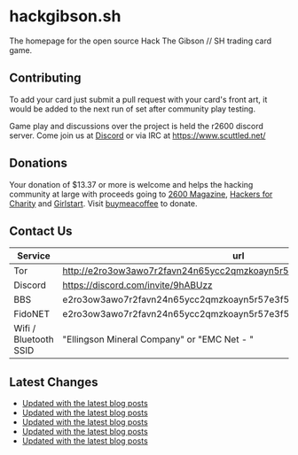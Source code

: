 # hackgibson.sh
The homepage for the open source Hack The Gibson // SH trading card game.


## Contributing

To add your card just submit a pull request with your card's front art, it would be added to the next run of set after community play testing.

Game play and discussions over the project is held the r2600 discord server. Come join us at [Discord](https://discord.com/invite/9hABUzz) or via IRC at https://www.scuttled.net/


## Donations

Your donation of $13.37 or more is welcome and helps the hacking community at large with proceeds going to [2600 Magazine](https://2600.com/), [Hackers for Charity](https://hackersforcharity.org) and [Girlstart](https://girlstart.org).  Visit [buymeacoffee](https://www.buymeacoffee.com/hackgibson.sh) to donate.


## Contact Us

Service | url
-|-
Tor | http://e2ro3ow3awo7r2favn24n65ycc2qmzkoayn5r57e3f56nvjwdcgg32ad.onion
Discord | https://discord.com/invite/9hABUzz
BBS | e2ro3ow3awo7r2favn24n65ycc2qmzkoayn5r57e3f56nvjwdcgg32ad.onion:23
FidoNET | e2ro3ow3awo7r2favn24n65ycc2qmzkoayn5r57e3f56nvjwdcgg32ad.onion:24554
Wifi / Bluetooth SSID | "Ellingson Mineral Company" or "EMC Net - <fidonet address>"

## Latest Changes
<!-- BLOG-POST-LIST:START -->
- [Updated with the latest blog posts](https://github.com/DFW2600/hackgibson.sh/commit/a839c55b6c08b55c70e7aec683a0aefd69913f8f)
- [Updated with the latest blog posts](https://github.com/DFW2600/hackgibson.sh/commit/5d71f088ea5f1a77b632fcbd508ca2889a121ea9)
- [Updated with the latest blog posts](https://github.com/DFW2600/hackgibson.sh/commit/3694d75422bc0e49e419a4be433af172eaf5e24b)
- [Updated with the latest blog posts](https://github.com/DFW2600/hackgibson.sh/commit/58702832da28afecf16b5068d9de1090d7244b78)
- [Updated with the latest blog posts](https://github.com/DFW2600/hackgibson.sh/commit/30e6a9b0979cad57fa6b59e8cfc6fa14e1476014)
<!-- BLOG-POST-LIST:END -->
